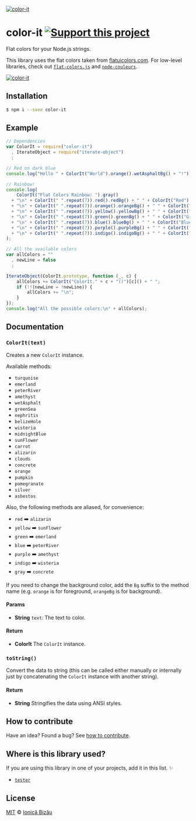 [![color-it](http://i.imgur.com/Mks97iZ.png)](#)

# color-it [![Support this project][donate-now]][paypal-donations]

Flat colors for your Node.js strings.

This library uses the flat colors taken from [flatuicolors.com](http://flatuicolors.com). For low-level libraries, check out [`flat-colors.js`](https://github.com/IonicaBizau/flat-colors.js) and [`node-couleurs`](https://github.com/IonicaBizau/node-couleurs).

[![color-it](http://i.imgur.com/MsZii96.png)](#)

## Installation

```sh
$ npm i --save color-it
```

## Example

```js
// Dependencies
var ColorIt = require("color-it")
  , IterateObject = require("iterate-object")
  ;

// Red on dark blue
console.log("Hello " + ColorIt("World").orange().wetAsphaltBg() + "!");

// Rainbow!
console.log(
    ColorIt("Flat Colors Rainbow: ").gray()
  + "\n" + ColorIt(" ".repeat(7)).red().redBg() + " " + ColorIt("Red").red()
  + "\n" + ColorIt(" ".repeat(7)).orange().orangeBg() + " " + ColorIt("Orange").orange()
  + "\n" + ColorIt(" ".repeat(7)).yellow().yellowBg() + " " + ColorIt("Yellow").yellow()
  + "\n" + ColorIt(" ".repeat(7)).green().greenBg() + " " + ColorIt("Green").green()
  + "\n" + ColorIt(" ".repeat(7)).blue().blueBg() + " " + ColorIt("Blue").blue()
  + "\n" + ColorIt(" ".repeat(7)).purple().purpleBg() + " " + ColorIt("Purple").purple()
  + "\n" + ColorIt(" ".repeat(7)).indigo().indigoBg() + " " + ColorIt("Indigo").indigo()
);

// All the available colors
var allColors = ""
  , newLine = false
  ;

IterateObject(ColorIt.prototype, function (_, c) {
    allColors += ColorIt("ColorIt." + c + "()")[c]() + " ";
    if (!!(newLine = !newLine)) {
        allColors += "\n";
    }
});
console.log("All the possible colors:\n" + allColors);
```

## Documentation

### `ColorIt(text)`
Creates a new `ColorIt` instance.

Available methods:

 - `turquoise`
 - `emerland`
 - `peterRiver`
 - `amethyst`
 - `wetAsphalt`
 - `greenSea`
 - `nephritis`
 - `belizeHole`
 - `wisteria`
 - `midnightBlue`
 - `sunFlower`
 - `carrot`
 - `alizarin`
 - `clouds`
 - `concrete`
 - `orange`
 - `pumpkin`
 - `pomegranate`
 - `silver`
 - `asbestos`

Also, the following methods are aliased, for convenience:

 - `red` :arrow_right: `alizarin`
 - `yellow` :arrow_right: `sunFlower`
 - `green` :arrow_right: `emerland`
 - `blue` :arrow_right: `peterRiver`
 - `purple` :arrow_right: `amethyst`
 - `indigo` :arrow_right: `wisteria`
 - `gray` :arrow_right: `concrete`

If you need to change the background color, add the `Bg` suffix to the
method name (e.g. `orange` is for foreground, `orangeBg` is for
background).

#### Params
- **String** `text`: The text to color.

#### Return
- **ColorIt** The `ColorIt` instance.

### `toString()`
Convert the data to string (this can be called either manually or internally
just by concatenating the `ColorIt` instance with another string).

#### Return
- **String** Stringifies the data using ANSI styles.

## How to contribute
Have an idea? Found a bug? See [how to contribute][contributing].

## Where is this library used?
If you are using this library in one of your projects, add it in this list. :sparkles:

 - [`tester`](https://github.com/IonicaBizau/tester#readme)

## License

[MIT][license] © [Ionică Bizău][website]

[paypal-donations]: https://www.paypal.com/cgi-bin/webscr?cmd=_s-xclick&hosted_button_id=RVXDDLKKLQRJW
[donate-now]: http://i.imgur.com/6cMbHOC.png

[license]: http://showalicense.com/?fullname=Ionic%C4%83%20Biz%C4%83u%20%3Cbizauionica%40gmail.com%3E%20(http%3A%2F%2Fionicabizau.net)&year=2015#license-mit
[website]: http://ionicabizau.net
[contributing]: /CONTRIBUTING.md
[docs]: /DOCUMENTATION.md